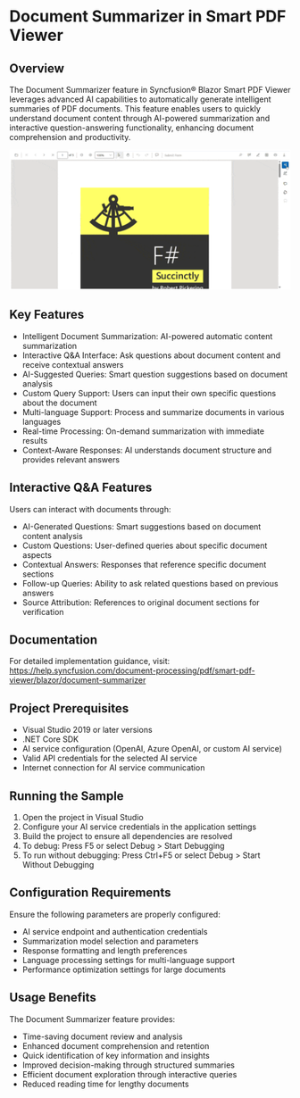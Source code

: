 # Document Summarizer in Smart PDF Viewer

## Overview
The Document Summarizer feature in Syncfusion® Blazor Smart PDF Viewer leverages advanced AI capabilities to automatically generate intelligent summaries of PDF documents. This feature enables users to quickly understand document content through AI-powered summarization and interactive question-answering functionality, enhancing document comprehension and productivity.

![Document Summarization Demo](./../images/document-summarizer.gif)

## Key Features
- Intelligent Document Summarization: AI-powered automatic content summarization
- Interactive Q&A Interface: Ask questions about document content and receive contextual answers
- AI-Suggested Queries: Smart question suggestions based on document analysis
- Custom Query Support: Users can input their own specific questions about the document
- Multi-language Support: Process and summarize documents in various languages
- Real-time Processing: On-demand summarization with immediate results
- Context-Aware Responses: AI understands document structure and provides relevant answers

## Interactive Q&A Features
Users can interact with documents through:
- AI-Generated Questions: Smart suggestions based on document content analysis
- Custom Questions: User-defined queries about specific document aspects
- Contextual Answers: Responses that reference specific document sections
- Follow-up Queries: Ability to ask related questions based on previous answers
- Source Attribution: References to original document sections for verification

## Documentation
For detailed implementation guidance, visit: https://help.syncfusion.com/document-processing/pdf/smart-pdf-viewer/blazor/document-summarizer

## Project Prerequisites
- Visual Studio 2019 or later versions
- .NET Core SDK
- AI service configuration (OpenAI, Azure OpenAI, or custom AI service)
- Valid API credentials for the selected AI service
- Internet connection for AI service communication

## Running the Sample
1. Open the project in Visual Studio
2. Configure your AI service credentials in the application settings
3. Build the project to ensure all dependencies are resolved
4. To debug: Press F5 or select Debug > Start Debugging
5. To run without debugging: Press Ctrl+F5 or select Debug > Start Without Debugging

## Configuration Requirements
Ensure the following parameters are properly configured:
- AI service endpoint and authentication credentials
- Summarization model selection and parameters
- Response formatting and length preferences
- Language processing settings for multi-language support
- Performance optimization settings for large documents

## Usage Benefits
The Document Summarizer feature provides:
- Time-saving document review and analysis
- Enhanced document comprehension and retention
- Quick identification of key information and insights
- Improved decision-making through structured summaries
- Efficient document exploration through interactive queries
- Reduced reading time for lengthy documents
